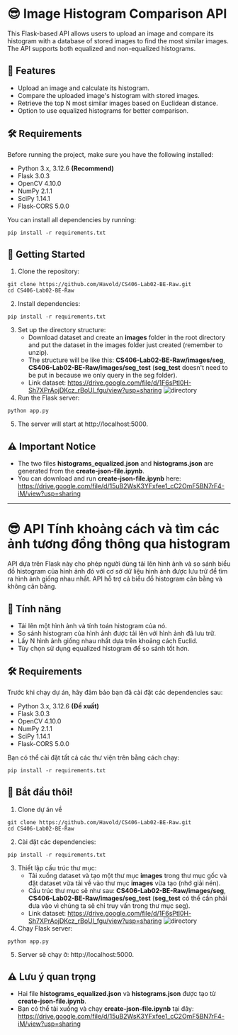 # :sunglasses: Image Histogram Comparison API 

This Flask-based API allows users to upload an image and compare its histogram with a database of stored images to find the most similar images. The API supports both equalized and non-equalized histograms.

## 🌟 Features
- Upload an image and calculate its histogram.
- Compare the uploaded image's histogram with stored images.
- Retrieve the top N most similar images based on Euclidean distance.
- Option to use equalized histograms for better comparison.

## 🛠️ Requirements

Before running the project, make sure you have the following installed:
- Python 3.x, 3.12.6 __(Recommend)__
- Flask 3.0.3
- OpenCV 4.10.0
- NumPy 2.1.1
- SciPy 1.14.1
- Flask-CORS 5.0.0

You can install all dependencies by running:

```
pip install -r requirements.txt
```

## 🚀 Getting Started
1. Clone the repository:
```
git clone https://github.com/Havold/CS406-Lab02-BE-Raw.git
cd CS406-Lab02-BE-Raw
```
2. Install dependencies:
```
pip install -r requirements.txt
```
3. Set up the directory structure:
   - Download dataset and create an __images__ folder in the root directory and put the dataset in the images folder just created (remember to unzip).
   - The structure will be like this: __CS406-Lab02-BE-Raw/images/seg__, __CS406-Lab02-BE-Raw/images/seg_test__ (__seg_test__ doesn't need to be put in because we only query in the seg folder).
   - Link dataset: https://drive.google.com/file/d/1F6sPtl0H-Sh7XPrAojDKcz_rBoUl_fgu/view?usp=sharing
![directory](./directory.jpg)
4. Run the Flask server:
```
python app.py
```
5. The server will start at http://localhost:5000.

## ⚠️ Important Notice
- The two files __histograms_equalized.json__ and __histograms.json__ are generated from the __create-json-file.ipynb__.
- You can download and run __create-json-file.ipynb__ here: https://drive.google.com/file/d/15uB2WsK3YFxfee1_cC2OmF5BN7rF4-iM/view?usp=sharing
---------------------------------------------------------
# :sunglasses: API Tính khoảng cách và tìm các ảnh tương đồng thông qua histogram

API dựa trên Flask này cho phép người dùng tải lên hình ảnh và so sánh biểu đồ histogram của hình ảnh đó với cơ sở dữ liệu hình ảnh được lưu trữ để tìm ra hình ảnh giống nhau nhất. API hỗ trợ cả biểu đồ histogram cân bằng và không cân bằng.

## 🌟 Tính năng
- Tải lên một hình ảnh và tính toán histogram của nó.
- So sánh histogram của hình ảnh được tải lên với hình ảnh đã lưu trữ.
- Lấy N hình ảnh giống nhau nhất dựa trên khoảng cách Euclid.
- Tùy chọn sử dụng equalized histogram để so sánh tốt hơn.

## 🛠️ Requirements

Trước khi chạy dự án, hãy đảm bảo bạn đã cài đặt các dependencies sau:
- Python 3.x, 3.12.6 __(Đề xuất)__
- Flask 3.0.3
- OpenCV 4.10.0
- NumPy 2.1.1
- SciPy 1.14.1
- Flask-CORS 5.0.0

Bạn có thể cài đặt tất cả các thư viện trên bằng cách chạy:

```
pip install -r requirements.txt
```

## 🚀 Bắt đầu thôi!
1. Clone dự án về
```
git clone https://github.com/Havold/CS406-Lab02-BE-Raw.git
cd CS406-Lab02-BE-Raw
```
2. Cài đặt các dependencies:
```
pip install -r requirements.txt
```
3. Thiết lập cấu trúc thư mục:
   - Tải xuống dataset và tạo một thư mục __images__ trong thư mục gốc và đặt dataset vừa tải về vào thư mục __images__ vừa tạo (nhớ giải nén).
   - Cấu trúc thư mục sẽ như sau: __CS406-Lab02-BE-Raw/images/seg__, __CS406-Lab02-BE-Raw/images/seg_test__ (__seg_test__ có thể cần phải đưa vào vì chúng ta sẽ chỉ truy vấn trong thư mục seg).
   - Link dataset: https://drive.google.com/file/d/1F6sPtl0H-Sh7XPrAojDKcz_rBoUl_fgu/view?usp=sharing
![directory](./directory.jpg)
4. Chạy Flask server:
```
python app.py
```
5. Server sẽ chạy ở: http://localhost:5000.

## ⚠️ Lưu ý quan trọng
- Hai file __histograms_equalized.json__ và __histograms.json__ được tạo từ __create-json-file.ipynb__.
- Bạn có thể tải xuống và chạy __create-json-file.ipynb__ tại đây: https://drive.google.com/file/d/15uB2WsK3YFxfee1_cC2OmF5BN7rF4-iM/view?usp=sharing
